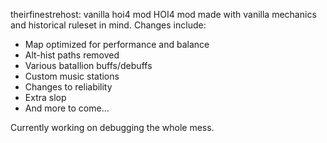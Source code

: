 theirfinestrehost: vanilla hoi4 mod
HOI4 mod made with vanilla mechanics and historical ruleset in mind. Changes include:
- Map optimized for performance and balance
- Alt-hist paths removed
- Various batallion buffs/debuffs
- Custom music stations
- Changes to reliability
- Extra slop
- And more to come...

Currently working on debugging the whole mess.

